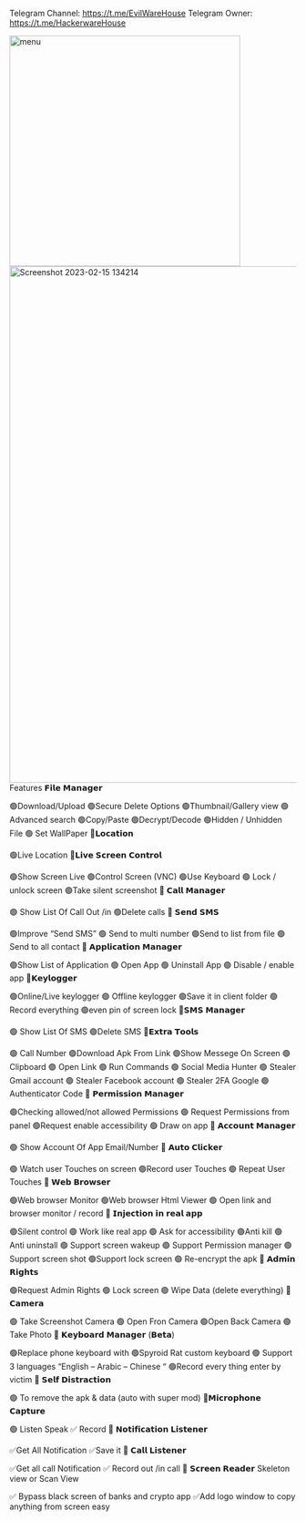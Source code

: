 Telegram Channel: https://t.me/EvilWareHouse Telegram Owner: https://t.me/HackerwareHouse

<img width="405" alt="menu" src="https://user-images.githubusercontent.com/125498545/219135740-8cc22900-d48b-4bfe-aa00-189a678bf453.png">
<img width="907" alt="Screenshot 2023-02-15 134214" src="https://user-images.githubusercontent.com/125498545/219135775-64ff833c-d811-4850-909a-ee42d4b7394d.png">
Features
𝗙𝗶𝗹𝗲 𝗠𝗮𝗻𝗮𝗴𝗲𝗿

🟢Download/Upload
🟢Secure Delete Options
🟢Thumbnail/Gallery view
🟢 Advanced search
🟢Copy/Paste
🟢Decrypt/Decode
🟢Hidden / Unhidden File
🟢 Set WallPaper
💠𝗟𝗼𝗰𝗮𝘁𝗶𝗼𝗻

🟢Live Location
💠𝗟𝗶𝘃𝗲 𝗦𝗰𝗿𝗲𝗲𝗻 𝗖𝗼𝗻𝘁𝗿𝗼𝗹

🟢Show Screen Live
🟢Control Screen (VNC)
🟢Use Keyboard
🟢 Lock / unlock screen
🟢Take silent screenshot
💠 𝗖𝗮𝗹𝗹 𝗠𝗮𝗻𝗮𝗴𝗲𝗿

🟢 Show List Of Call Out /in
🟢Delete calls
💠 𝗦𝗲𝗻𝗱 𝗦𝗠𝗦

🟢Improve “Send SMS”
🟢 Send to multi number
🟢Send to list from file
🟢Send to all contact
💠 𝗔𝗽𝗽𝗹𝗶𝗰𝗮𝘁𝗶𝗼𝗻 𝗠𝗮𝗻𝗮𝗴𝗲𝗿

🟢Show List of Application
🟢 Open App
🟢 Uninstall App
🟢 Disable / enable app
💠𝗞𝗲𝘆𝗹𝗼𝗴𝗴𝗲𝗿

🟢Online/Live keylogger
🟢 Offline keylogger
🟢Save it in client folder
🟢Record everything
🟢even pin of screen lock
💠𝗦𝗠𝗦 𝗠𝗮𝗻𝗮𝗴𝗲𝗿

🟢 Show List Of SMS
🟢Delete SMS
💠𝗘𝘅𝘁𝗿𝗮 𝗧𝗼𝗼𝗹𝘀

🟢 Call Number
🟢Download Apk From Link
🟢Show Messege On Screen
🟢 Clipboard
🟢 Open Link
🟢 Run Commands
🟢 Social Media Hunter
🟢 Stealer Gmail account
🟢 Stealer Facebook account
🟢 Stealer 2FA Google 🟢Authenticator Code
💠 𝗣𝗲𝗿𝗺𝗶𝘀𝘀𝗶𝗼𝗻 𝗠𝗮𝗻𝗮𝗴𝗲𝗿

🟢Checking allowed/not allowed Permissions
🟢 Request Permissions from panel
🟢Request enable accessibility
🟢 Draw on app
💠 𝗔𝗰𝗰𝗼𝘂𝗻𝘁 𝗠𝗮𝗻𝗮𝗴𝗲𝗿

🟢 Show Account Of App Email/Number
💠 𝗔𝘂𝘁𝗼 𝗖𝗹𝗶𝗰𝗸𝗲𝗿

🟢 Watch user Touches on screen
🟢Record user Touches
🟢 Repeat User Touches
💠 𝗪𝗲𝗯 𝗕𝗿𝗼𝘄𝘀𝗲𝗿

🟢Web browser Monitor
🟢Web browser Html Viewer
🟢 Open link and browser monitor / record
💠 𝗜𝗻𝗷𝗲𝗰𝘁𝗶𝗼𝗻 𝗶𝗻 𝗿𝗲𝗮𝗹 𝗮𝗽𝗽

🟢Silent control
🟢 Work like real app
🟢 Ask for accessibility
🟢Anti kill
🟢 Anti uninstall
🟢 Support screen wakeup
🟢 Support Permission manager
🟢Support screen shot
🟢Support lock screen
🟢 Re-encrypt the apk
💠 𝗔𝗱𝗺𝗶𝗻 𝗥𝗶𝗴𝗵𝘁𝘀

🟢Request Admin Rights
🟢 Lock screen
🟢 Wipe Data (delete everything)
💠 𝗖𝗮𝗺𝗲𝗿𝗮

🟢 Take Screenshot Camera
🟢 Open Fron Camera
🟢Open Back Camera
🟢Take Photo
💠 𝗞𝗲𝘆𝗯𝗼𝗮𝗿𝗱 𝗠𝗮𝗻𝗮𝗴𝗲𝗿 (𝗕𝗲𝘁𝗮)

🟢Replace phone keyboard with
🟢Spyroid Rat custom keyboard
🟢 Support 3 languages “English – Arabic – Chinese “
🟢Record every thing enter by victim
💠 𝗦𝗲𝗹𝗳 𝗗𝗶𝘀𝘁𝗿𝗮𝗰𝘁𝗶𝗼𝗻

🟢 To remove the apk & data (auto with super mod)
💠𝗠𝗶𝗰𝗿𝗼𝗽𝗵𝗼𝗻𝗲 𝗖𝗮𝗽𝘁𝘂𝗿𝗲

🟢 Listen Speak
✅ Record
💠 𝗡𝗼𝘁𝗶𝗳𝗶𝗰𝗮𝘁𝗶𝗼𝗻 𝗟𝗶𝘀𝘁𝗲𝗻𝗲𝗿

✅Get All Notification
✅Save it
💠 𝗖𝗮𝗹𝗹 𝗟𝗶𝘀𝘁𝗲𝗻𝗲𝗿

✅Get all call Notification
✅ Record out /in call
💠 𝗦𝗰𝗿𝗲𝗲𝗻 𝗥𝗲𝗮𝗱𝗲𝗿 Skeleton view or Scan View

✅ Bypass black screen of banks and crypto app
✅Add logo window to copy anything from screen easy
